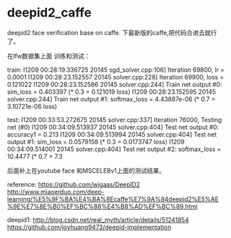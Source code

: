 # deepid2_caffe
deepid2 face verification  base on caffe.
下最新版的caffe,把代码合进去就行了。

在lfw数据集上面 训练和测试：

train:
I1209 00:28:19.336725 20145 sgd_solver.cpp:106] Iteration 69800, lr = 0.0001
I1209 00:28:23.152557 20145 solver.cpp:228] Iteration 69900, loss = 0.121022
I1209 00:28:23.152586 20145 solver.cpp:244]     Train net output #0: sim_loss = 0.403397 (* 0.3 = 0.121019 loss)
I1209 00:28:23.152595 20145 solver.cpp:244]     Train net output #1: softmax_loss = 4.43887e-06 (* 0.7 = 3.10721e-06 loss)

test:
I1209 00:33:53.272675 20145 solver.cpp:337] Iteration 76000, Testing net (#0)
I1209 00:34:09.513937 20145 solver.cpp:404]     Test net output #0: accuracy1 = 0.213
I1209 00:34:09.513994 20145 solver.cpp:404]     Test net output #1: sim_loss = 0.0579158 (* 0.3 = 0.0173747 loss)
I1209 00:34:09.514001 20145 solver.cpp:404]     Test net output #2: softmax_loss = 10.4477 (* 0.7 = 7.3

后面补上在youtube face 和MSCELEBv1上面的测试结果。


reference:
https://github.com/wjgaas/DeepID2
http://www.miaoerduo.com/deep-learning/%E5%9F%BA%E4%BA%8Ecaffe%E7%9A%84deepid2%E5%AE%9E%E7%8E%B0%EF%BC%88%E4%B8%AD%EF%BC%89.html

deepid1:
http://blog.csdn.net/real_myth/article/details/51241854
https://github.com/joyhuang9473/deepid-implementation
